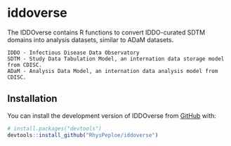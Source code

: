 
# iddoverse

<!-- badges: start -->
<!-- badges: end -->

The IDDOverse contains R functions to convert IDDO-curated SDTM domains
into analysis datasets, similar to ADaM datasets.

    IDDO - Infectious Disease Data Observatory
    SDTM - Study Data Tabulation Model, an internation data storage model from CDISC.
    ADaM - Analysis Data Model, an internation data analysis model from CDISC.

## Installation

You can install the development version of IDDOverse from
[GitHub](https://github.com/) with:

``` r
# install.packages("devtools")
devtools::install_github("RhysPeploe/iddoverse")
```
